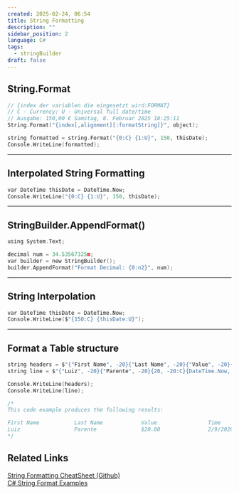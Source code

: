```yaml
---
created: 2025-02-24, 06:54
title: String Formatting
description: ""
sidebar_position: 2
language: C#
tags:
  - stringBuilder
draft: false
---
```

## String.Format

```c
// {index der variablen die eingesetzt wird:FORMAT}
// C - Currency; U - Universal full date/time
// Ausgabe: 150,00 € Samstag, 8. Februar 2025 18:25:11
String.Format("{index[,alignment][:formatString]}", object);

string formatted = string.Format("{0:C} {1:U}", 150, thisDate); 
Console.WriteLine(formatted);
```

---
## Interpolated String Formatting

```c
var DateTime thisDate = DateTime.Now;
Console.WriteLine("{0:C} {1:U}", 150, thisDate);
```

---
## StringBuilder.AppendFormat()

```c
using System.Text;

decimal num = 34.53567325m; 
var builder = new StringBuilder(); 
builder.AppendFormat("Format Decimal: {0:n2}", num);
```

---
## String Interpolation

```c
var DateTime thisDate = DateTime.Now;
Console.WriteLine($"{150:C} {thisDate:U}");
```

---
## Format a Table structure
```c
string headers = $"{"First Name", -20}{"Last Name", -20}{"Value", -20}{"Time", -20}";
string line	= $"{"Luiz", -20}{"Parente", -20}{20, -20:C}{DateTime.Now, -20:d}";

Console.WriteLine(headers);
Console.WriteLine(line);

/*
This code example produces the following results:

First Name           Last Name            Value                Time             
Luiz                 Parente              $20.00               2/9/2020   
*/
```

## Related Links
[String Formatting CheatSheet (Github)](https://gist.github.com/luizcentennial/c6353c2ae21815420e616a6db3897b4c)  
[C# String Format Examples](https://dzone.com/articles/c-string-format-examples)  